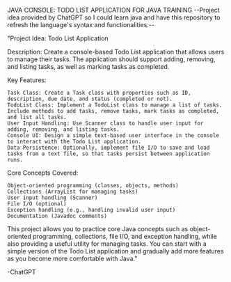 JAVA CONSOLE: TODO LIST APPLICATION FOR JAVA TRAINING
--Project idea provided by ChatGPT so I could learn java and have this repository to refresh the language's syntax and functionalities.--


"Project Idea: Todo List Application 

Description:
Create a console-based Todo List application that allows users to manage their tasks. The application should support adding, removing, and listing tasks, as well as marking tasks as completed.

Key Features:

    Task Class: Create a Task class with properties such as ID, description, due date, and status (completed or not).
    TodoList Class: Implement a TodoList class to manage a list of tasks. Include methods to add tasks, remove tasks, mark tasks as completed, and list all tasks.
    User Input Handling: Use Scanner class to handle user input for adding, removing, and listing tasks.
    Console UI: Design a simple text-based user interface in the console to interact with the Todo List application.
    Data Persistence: Optionally, implement file I/O to save and load tasks from a text file, so that tasks persist between application runs.

Core Concepts Covered:

    Object-oriented programming (classes, objects, methods)
    Collections (ArrayList for managing tasks)
    User input handling (Scanner)
    File I/O (optional)
    Exception handling (e.g., handling invalid user input)
    Documentation (Javadoc comments)

This project allows you to practice core Java concepts such as object-oriented programming, collections, file I/O, and exception handling, while also providing a useful utility for managing tasks. You can start with a simple version of the Todo List application and gradually add more features as you become more comfortable with Java."

-ChatGPT